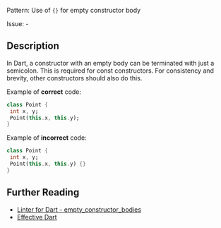 Pattern: Use of `{}` for empty constructor body

Issue: -

## Description

In Dart, a constructor with an empty body can be terminated with just a
semicolon. This is required for const constructors. For consistency and
brevity, other constructors should also do this.

Example of **correct** code:
```dart
class Point {
 int x, y;
 Point(this.x, this.y);
}
```

Example of **incorrect** code:
```dart
class Point {
 int x, y;
 Point(this.x, this.y) {}
}
```

## Further Reading

* [Linter for Dart - empty_constructor_bodies](https://dart-lang.github.io/linter/lints/empty_constructor_bodies.html)
* [Effective Dart](https://dart.dev/guides/language/effective-dart/style)